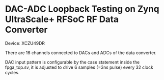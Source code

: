 # DAC-ADC Loopback Testing on Zynq UltraScale+ RFSoC RF Data Converter

Device: XCZU49DR 

There are 16 channels connected to DACs and ADCs of the data converter.

DAC input pattern is configurable by the case statement inside the fpga_top.sv, it is adjusted to drive 6 samples (=3ns pulse) every 32 clock cycles.
